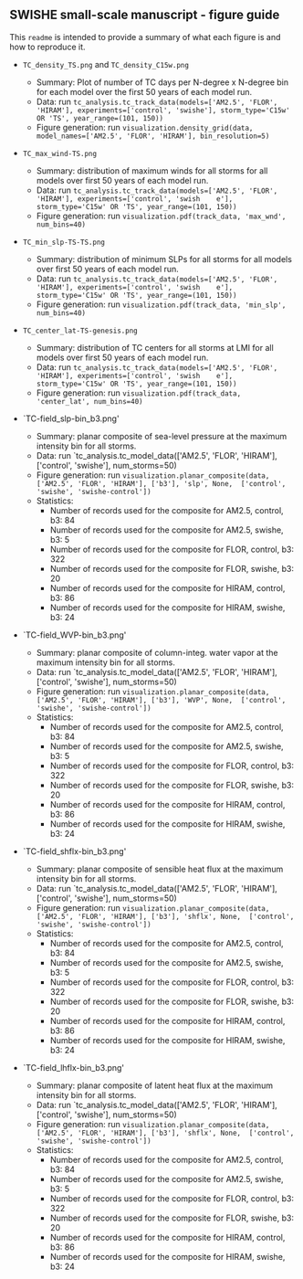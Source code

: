 ## SWISHE small-scale manuscript - figure guide
This `readme` is intended to provide a summary of what each figure is and how to reproduce it.

- `TC_density_TS.png` and `TC_density_C15w.png`
	- Summary: Plot of number of TC days per N-degree x N-degree bin for each model over the first 50 years of each model run.
	- Data: run `tc_analysis.tc_track_data(models=['AM2.5', 'FLOR', 'HIRAM'], experiments=['control', 'swishe'], storm_type='C15w' OR 'TS', year_range=(101, 150))`
	- Figure generation: run `visualization.density_grid(data, model_names=['AM2.5', 'FLOR', 'HIRAM'], bin_resolution=5)`

- `TC_max_wind-TS.png`
	- Summary: distribution of maximum winds for all storms for all models over first 50 years of each model run.
	- Data: run `tc_analysis.tc_track_data(models=['AM2.5', 'FLOR', 'HIRAM'], experiments=['control', 'swish    e'], storm_type='C15w' OR 'TS', year_range=(101, 150))`
	- Figure generation: run `visualization.pdf(track_data, 'max_wnd', num_bins=40)`

- `TC_min_slp-TS-TS.png`
	- Summary: distribution of minimum SLPs for all storms for all models over first 50 years of each model run.
	- Data: run `tc_analysis.tc_track_data(models=['AM2.5', 'FLOR', 'HIRAM'], experiments=['control', 'swish    e'], storm_type='C15w' OR 'TS', year_range=(101, 150))`
	- Figure generation: run `visualization.pdf(track_data, 'min_slp', num_bins=40)`

- `TC_center_lat-TS-genesis.png`
	- Summary: distribution of TC centers for all storms at LMI for all models over first 50 years of each model run.
	- Data: run `tc_analysis.tc_track_data(models=['AM2.5', 'FLOR', 'HIRAM'], experiments=['control', 'swish    e'], storm_type='C15w' OR 'TS', year_range=(101, 150))`
	- Figure generation: run `visualization.pdf(track_data, 'center_lat', num_bins=40)`

- `TC-field_slp-bin_b3.png'
	- Summary: planar composite of sea-level pressure at the maximum intensity bin for all storms.
	- Data: run `tc_analysis.tc_model_data(['AM2.5', 'FLOR', 'HIRAM'], ['control', 'swishe'], num_storms=50)
	- Figure generation: run `visualization.planar_composite(data, ['AM2.5', 'FLOR', 'HIRAM'], ['b3'], 'slp', None,  ['control', 'swishe', 'swishe-control'])`
	- Statistics:
		- Number of records used for the composite for AM2.5, control, b3: 84
		- Number of records used for the composite for AM2.5, swishe, b3: 5
		- Number of records used for the composite for FLOR, control, b3: 322
		- Number of records used for the composite for FLOR, swishe, b3: 20
		- Number of records used for the composite for HIRAM, control, b3: 86
		- Number of records used for the composite for HIRAM, swishe, b3: 24

- `TC-field_WVP-bin_b3.png'
	- Summary: planar composite of column-integ. water vapor at the maximum intensity bin for all storms.
	- Data: run `tc_analysis.tc_model_data(['AM2.5', 'FLOR', 'HIRAM'], ['control', 'swishe'], num_storms=50)
	- Figure generation: run `visualization.planar_composite(data, ['AM2.5', 'FLOR', 'HIRAM'], ['b3'], 'WVP', None,  ['control', 'swishe', 'swishe-control'])`
	- Statistics:
		- Number of records used for the composite for AM2.5, control, b3: 84
		- Number of records used for the composite for AM2.5, swishe, b3: 5
		- Number of records used for the composite for FLOR, control, b3: 322
		- Number of records used for the composite for FLOR, swishe, b3: 20
		- Number of records used for the composite for HIRAM, control, b3: 86
		- Number of records used for the composite for HIRAM, swishe, b3: 24

- `TC-field_shflx-bin_b3.png'
	- Summary: planar composite of sensible heat flux at the maximum intensity bin for all storms.
	- Data: run `tc_analysis.tc_model_data(['AM2.5', 'FLOR', 'HIRAM'], ['control', 'swishe'], num_storms=50)
	- Figure generation: run `visualization.planar_composite(data, ['AM2.5', 'FLOR', 'HIRAM'], ['b3'], 'shflx', None,  ['control', 'swishe', 'swishe-control'])`
	- Statistics:
		- Number of records used for the composite for AM2.5, control, b3: 84
		- Number of records used for the composite for AM2.5, swishe, b3: 5
		- Number of records used for the composite for FLOR, control, b3: 322
		- Number of records used for the composite for FLOR, swishe, b3: 20
		- Number of records used for the composite for HIRAM, control, b3: 86
		- Number of records used for the composite for HIRAM, swishe, b3: 24

- `TC-field_lhflx-bin_b3.png'
	- Summary: planar composite of latent heat flux at the maximum intensity bin for all storms.
	- Data: run `tc_analysis.tc_model_data(['AM2.5', 'FLOR', 'HIRAM'], ['control', 'swishe'], num_storms=50)
	- Figure generation: run `visualization.planar_composite(data, ['AM2.5', 'FLOR', 'HIRAM'], ['b3'], 'shflx', None,  ['control', 'swishe', 'swishe-control'])`
	- Statistics:
		- Number of records used for the composite for AM2.5, control, b3: 84
		- Number of records used for the composite for AM2.5, swishe, b3: 5
		- Number of records used for the composite for FLOR, control, b3: 322
		- Number of records used for the composite for FLOR, swishe, b3: 20
		- Number of records used for the composite for HIRAM, control, b3: 86
		- Number of records used for the composite for HIRAM, swishe, b3: 24


